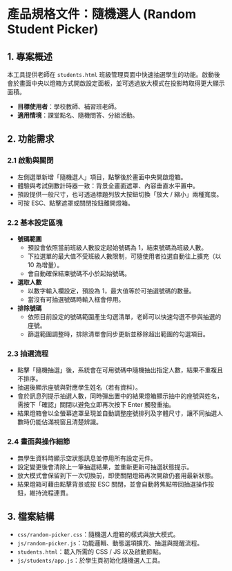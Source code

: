 # 產品規格文件：隨機選人 (Random Student Picker)

## 1. 專案概述
本工具提供老師在 `students.html` 班級管理頁面中快速抽選學生的功能。啟動後會於畫面中央以燈箱方式開啟設定面板，並可透過放大模式在投影時取得更大顯示面積。

- **目標使用者**：學校教師、補習班老師。
- **適用情境**：課堂點名、隨機問答、分組活動。

## 2. 功能需求

### 2.1 啟動與關閉
- 左側選單新增「隨機選人」項目，點擊後於畫面中央開啟燈箱。
- 體驗與考試倒數計時器一致：背景全畫面遮罩、內容垂直水平置中。
- 預設提供一般尺寸，也可透過標題列放大按鈕切換「放大 / 縮小」兩種寬度。
- 可按 ESC、點擊遮罩或關閉按鈕離開燈箱。

### 2.2 基本設定區塊
- **號碼範圍**
  - 預設會依照當前班級人數設定起始號碼為 1，結束號碼為班級人數。
  - 下拉選單的最大值不受班級人數限制，可隨使用者拉選自動往上擴充（以 10 為增量）。
  - 會自動確保結束號碼不小於起始號碼。
- **選取人數**
  - 以數字輸入欄設定，預設為 1，最大值等於可抽選號碼的數量。
  - 當沒有可抽選號碼時輸入框會停用。
- **排除號碼**
  - 依照目前設定的號碼範圍產生勾選清單，老師可以快速勾選不參與抽選的座號。
  - 篩選範圍調整時，排除清單會同步更新並移除超出範圍的勾選項目。

### 2.3 抽選流程
- 點擊「隨機抽選」後，系統會在可用號碼中隨機抽出指定人數，結果不重複且不排序。
- 抽選後顯示座號與對應學生姓名（若有資料）。
- 會於訊息列提示抽選人數，同時彈出置中的結果燈箱顯示抽中的座號與姓名，需按下「確認」關閉以避免立即再次按下 Enter 觸發重抽。
- 結果燈箱會以全螢幕遮罩呈現並自動調整座號排列及字體尺寸，讓不同抽選人數時仍能佔滿視窗且清楚辨識。

### 2.4 畫面與操作細節
- 無學生資料時顯示空狀態訊息並停用所有設定元件。
- 設定變更後會清除上一筆抽選結果，並重新更新可抽選狀態提示。
- 放大模式會保留到下一次切換前，即使關閉燈箱再次開啟仍套用最新狀態。
- 結果燈箱可藉由點擊背景或按 ESC 關閉，並會自動將焦點帶回抽選操作按鈕，維持流程連貫。

## 3. 檔案結構
- `css/random-picker.css`：隨機選人燈箱的樣式與放大模式。
- `js/random-picker.js`：功能邏輯、動態選項擴充、抽選與提醒流程。
- `students.html`：載入所需的 CSS / JS 以及啟動節點。
- `js/students/app.js`：於學生頁初始化隨機選人工具。
